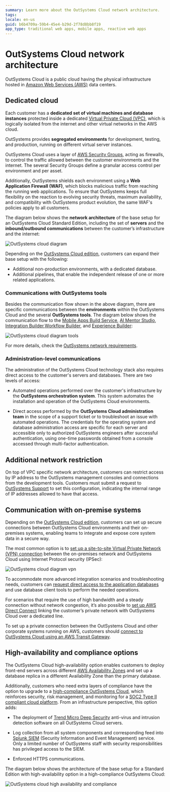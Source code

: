 ```yaml
---
summary: Learn more about the OutSystems Cloud network architecture.
tags:
locale: en-us
guid: b6b4709a-59b4-45e4-b29d-2f78d8bb8f19
app_type: traditional web apps, mobile apps, reactive web apps
---
```


# OutSystems Cloud network architecture

OutSystems Cloud is a public cloud having the physical infrastructure hosted in [Amazon Web Services (AWS)](https://aws.amazon.com/) data centers.

## Dedicated cloud

Each customer has a **dedicated set of virtual machines and database instances** protected inside a dedicated [Virtual Private Cloud (VPC)](https://aws.amazon.com/vpc/), which is logically isolated from the internet and other virtual networks in the AWS cloud.

OutSystems provides **segregated environments** for development, testing, and production, running on different virtual server instances.

OutSystems Cloud uses a layer of [AWS Security Groups](https://docs.aws.amazon.com/vpc/latest/userguide/VPC_SecurityGroups.html), acting as firewalls, to control the traffic allowed between the customer environments and the internet. The several Security Groups define a granular access control per environment and per asset.

Additionally, OutSystems shields each environment using a **Web Application Firewall (WAF)**, which blocks malicious traffic from reaching the running web applications. To ensure that OutSystems keeps full flexibility on the reaction to evolving security threats, maximum availability, and compatibility with OutSystems product evolution, the same WAF's policies apply to all customers.

The diagram below shows the **network architecture** of the base setup for an OutSystems Cloud Standard Edition, including the set of **servers** and the **inbound/outbound communications** between the customer’s infrastructure and the internet:

![OutSystems cloud diagram](images/cloud-architecture-standard-diag.png)

Depending on the [OutSystems Cloud edition](https://www.outsystems.com/legal/success/cloud-services-catalog/), customers can expand their base setup with the following:

* Additional non-production environments, with a dedicated database.
* Additional pipelines, that enable the independent release of one or more related applications.

### Communications with OutSystems tools

Besides the communication flow shown in the above diagram, there are specific communications between the **environments** within the OutSystems Cloud and the several **OutSystems tools**. The diagram below shows the communication flow to the [Mobile Apps Build Service](../../../deliver-mobile/mobile-apps-build-service/intro.md), [AI Mentor Studio](../../../managing-the-applications-lifecycle/manage-tech-debt/intro.md), [Integration Builder](../../../extensibility-and-integration/integration-builder/intro.md),[Workflow Builder](../../../develop/case-management-workflow/workflow-builder/intro.md), and [Experience Builder](../../../develop/experience-builder/intro.md):

![OutSystems cloud diagram tools](images/cloud-architecture-tools-diag.png)

For more details, check the [OutSystems network requirements](../network-requirements.md).

### Administration-level communications

The administration of the OutSystems Cloud technology stack also requires direct access to the customer's servers and databases. There are two levels of access:

* Automated operations performed over the customer's infrastructure by the **OutSystems orchestration system**. This system automates the installation and operation of the OutSystems Cloud environments.

* Direct access performed by the **OutSystems Cloud administration team** in the scope of a support ticket or to troubleshoot an issue with automated operations. The credentials for the operating system and database administration access are specific for each server and accessible only to authorized OutSystems engineers after successful authentication, using one-time passwords obtained from a console accessed through multi-factor authentication.

## Additional network restriction

On top of VPC specific network architecture, customers can restrict access by IP address to the OutSystems management consoles and connections from the development tools. Customers must submit a request to [OutSystems Support](https://www.outsystems.com/legal/success/contact-outsystems-technical-support/) to set this configuration, indicating the internal range of IP addresses allowed to have that access.

## Communication with on-premise systems

Depending on the [OutSystems Cloud edition](https://www.outsystems.com/legal/success/cloud-services-catalog/), customers can set up secure connections between OutSystems Cloud environments and their on-premises systems, enabling teams to integrate and expose core system data in a secure way.

The most common option is to [set up a site-to-site Virtual Private Network (VPN) connection](https://success.outsystems.com/Support/Enterprise_Customers/Maintenance_and_Operations/Set_Up_a_VPN_to_your_OutSystems_Cloud) between the on-premises network and OutSystems Cloud using Internet Protocol security (IPSec):

![OutSystems cloud diagram vpn](images/cloud-architecture-vpn-diag.png)

To accommodate more advanced integration scenarios and troubleshooting needs, customers can [request direct access to the application databases](https://success.outsystems.com/Support/Enterprise_Customers/Maintenance_and_Operations/Access_the_database_of_your_OutSystems_Cloud) and use database client tools to perform the needed operations.

For scenarios that require the use of high bandwidth and a steady connection without network congestion, it’s also possible to [set up AWS Direct Connect](https://success.outsystems.com/Support/Enterprise_Customers/Maintenance_and_Operations/AWS_Direct_Connect_on_OutSystems_Cloud) linking the customer’s private network with OutSystems Cloud over a dedicated line.

To set up a private connection between the OutSystems Cloud and other corporate systems running on AWS, customers should [connect to OutSystems Cloud using an AWS Transit Gateway](https://success.outsystems.com/Support/Enterprise_Customers/Maintenance_and_Operations/Connect_to_your_OutSystems_Cloud_using_AWS_Transit_Gateway).

## High-availability and compliance options

The OutSystems Cloud high-availability option enables customers to deploy front-end servers across different [AWS Availability Zones](https://docs.aws.amazon.com/AWSEC2/latest/UserGuide/using-regions-availability-zones.html#concepts-availability-zones) and set up a database replica in a different Availability Zone than the primary database.

Additionally, customers who need extra layers of compliance have the option to upgrade to a [high-compliance OutSystems Cloud](https://www.outsystems.com/sentry/), which reinforces security, risk management, and monitoring for a [SOC2 Type II compliant cloud platform](https://www.outsystems.com/trust/). From an infrastructure perspective, this option adds:

* The deployment of [Trend Micro Deep Security](https://www.trendmicro.com/) anti-virus and intrusion detection software on all OutSystems Cloud servers.

* Log collection from all system components and corresponding feed into [Splunk SIEM](https://www.splunk.com/) (Security Information and Event Management) service. Only a limited number of OutSystems staff with security responsibilities has privileged access to the SIEM.

* Enforced HTTPS communications.

The diagram below shows the architecture of the base setup for a Standard Edition with high-availability option in a high-compliance OutSystems Cloud:

![OutSystems cloud high availability and compliance](images/cloud-architecture-high-availability-diag.png)

